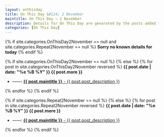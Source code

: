 ```yaml
---
layout: onthisday
title: On This Day &#124; 2 November
maintitle: On This Day — 2 November
description: Details for On This Day are genarated by the posts added to the website so the content is subject to changes/updates over time.
categories: [On This Day]
---
```


{% if site.categories.OnThisDay2November == null and site.categories.Repeat2November == null %}
<strong>Sorry no known details for today</strong>
{% endif %}

{% if site.categories.OnThisDay2November == null %}
{% else %}
{% for post in site.categories.OnThisDay2November reversed %}
<strong>{{ post.date | date: "%e %B %Y" }} {{ post.more }}</strong>
<ul>
<li> ——: <a href="{{ post.url }}"><strong>{{ post.maintitle }}</strong> - {{ post.post_description }}</a></li>
</ul>
{% endfor %}
{% endif %}

{% if site.categories.Repeat2November == null %}
{% else %}
{% for post in site.categories.Repeat2November reversed %}
<strong>{{ post.date | date: "%e %B %Y" }} {{ post.more }}</strong>
<ul>
<li> ——: <a href="{{ post.url }}"><strong>{{ post.maintitle }}</strong> - {{ post.post_description }}</a></li>
</ul>
{% endfor %}
{% endif %}

